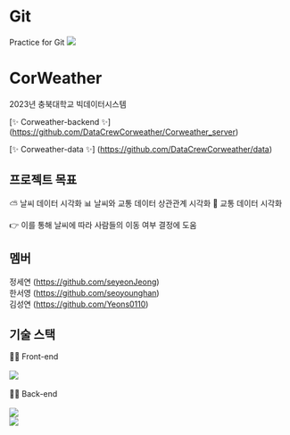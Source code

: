 # Git
Practice for Git
<img src="https://img.shields.io/badge/#339933?style=flat&logo=nodedotjs&logoColor=white"/>
# CorWeather
2023년 충북대학교 빅데이터시스템 


[✨ Corweather-backend ✨] (https://github.com/DataCrewCorweather/Corweather_server)


[✨ Corweather-data ✨] (https://github.com/DataCrewCorweather/data)

## 프로젝트 목표

⛅ 날씨 데이터 시각화
📊 날씨와 교통 데이터 상관관계 시각화
🚕 교통 데이터 시각화

👉 이를 통해 날씨에 따라 사람들의 이동 여부 결정에 도움

## 멤버

정세연 (https://github.com/seyeonJeong)</br>
한서영 (https://github.com/seoyounghan)</br>
김성연 (https://github.com/Yeons0110)</br>

## 기술 스택

👨‍🏫 Front-end</br></br>
<img src="https://img.shields.io/badge/React-61DAFB?style=flat-square&logo=React&logoColor=black"/></br></br>
👨‍💻 Back-end</br></br>
<img src="https://img.shields.io/badge/Node.js-339933?style=flat-square&logo=Node.js&logoColor=white"/></br>
<img src="https://img.shields.io/badge/MongoDB-47A248?style=flat-square&logo=MongoDB&logoColor=white"/></br></br>

